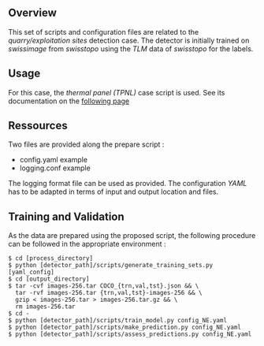 ## Overview

This set of scripts and configuration files are related to the _quarry/exploitation sites_ detection case. The detector is initially trained on _swissimage_ from _swisstopo_ using the _TLM_ data of _swisstopo_ for the labels.

## Usage

For this case, the _thermal panel (TPNL)_ case script is used. See its documentation on the [following page](../interface_proj-tpnl)

## Ressources

Two files are provided along the prepare script :

* config.yaml example
* logging.conf example

The logging format file can be used as provided. The configuration _YAML_ has to be adapted in terms of input and output location and files.

## Training and Validation

As the data are prepared using the proposed script, the following procedure can be followed in the appropriate environment :

    $ cd [process_directory]
    $ python [detector_path]/scripts/generate_training_sets.py [yaml_config]
    $ cd [output_directory]
    $ tar -cvf images-256.tar COCO_{trn,val,tst}.json && \
      tar -rvf images-256.tar {trn,val,tst}-images-256 && \
      gzip < images-256.tar > images-256.tar.gz && \
      rm images-256.tar
    $ cd -
    $ python [detector_path]/scripts/train_model.py config_NE.yaml
    $ python [detector_path]/scripts/make_prediction.py config_NE.yaml
    $ python [detector_path]/scripts/assess_predictions.py config_NE.yaml
